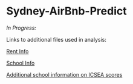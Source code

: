 # Sydney-AirBnb-Predict

*In Progress:*

Links to additional files used in analysis:

[Rent Info](https://data.nsw.gov.au/data/dataset/formal-gipa-access-application-2016-2017-fa-13/resource/ca5c4a11-64f8-4583-91c9-d9436d38e2e9)

[School Info](https://data.nsw.gov.au/data/dataset/nsw-government-school-locations/resource/13aca3f1-5522-436b-ab7a-d651e412f932)

  [Additional school information on ICSEA scores](http://docs.acara.edu.au/resources/About_icsea_2014.pdf)
